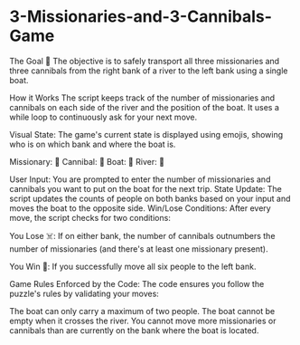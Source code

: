 # 3-Missionaries-and-3-Cannibals-Game
The Goal 🎯
The objective is to safely transport all three missionaries and three cannibals from the right bank of a river to the left bank using a single boat.

How it Works
The script keeps track of the number of missionaries and cannibals on each side of the river and the position of the boat. It uses a while loop to continuously ask for your next move.

Visual State: The game's current state is displayed using emojis, showing who is on which bank and where the boat is.

Missionary: 💂
Cannibal: 👹
Boat: 🛶
River: 🌊

User Input: You are prompted to enter the number of missionaries and cannibals you want to put on the boat for the next trip.
State Update: The script updates the counts of people on both banks based on your input and moves the boat to the opposite side.
Win/Lose Conditions: After every move, the script checks for two conditions:

You Lose ☠️: If on either bank, the number of cannibals outnumbers the number of missionaries (and there's at least one missionary present).

You Win 🎉: If you successfully move all six people to the left bank.

Game Rules Enforced by the Code:
The code ensures you follow the puzzle's rules by validating your moves:

The boat can only carry a maximum of two people.
The boat cannot be empty when it crosses the river.
You cannot move more missionaries or cannibals than are currently on the bank where the boat is located.
